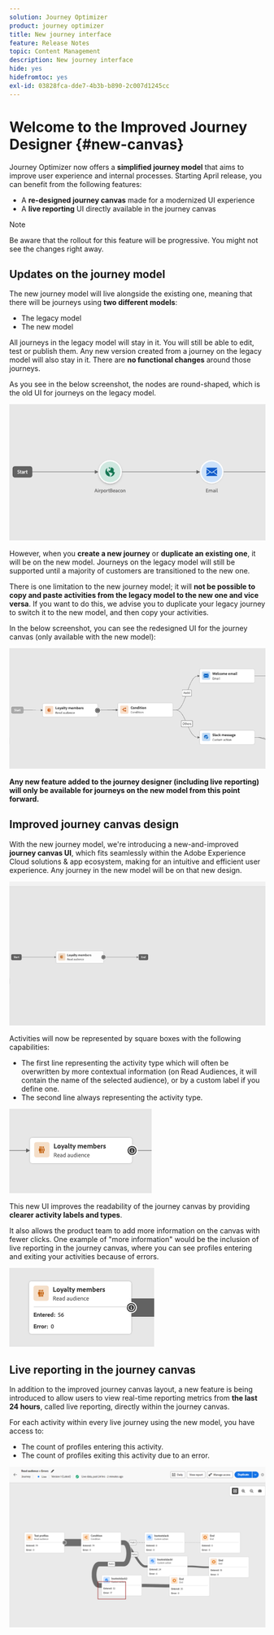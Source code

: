 ```yaml
---
solution: Journey Optimizer
product: journey optimizer
title: New journey interface
feature: Release Notes
topic: Content Management
description: New journey interface
hide: yes
hidefromtoc: yes
exl-id: 03828fca-dde7-4b3b-b890-2c007d1245cc
---
```

# Welcome to the Improved Journey Designer {#new-canvas}

Journey Optimizer now offers a **simplified journey model** that aims to improve user experience and internal processes. Starting April release, you can benefit from the following features:

* A **re-designed journey canvas** made for a modernized UI experience
* A **live reporting** UI directly available in the journey canvas

>[!NOTE]
>
>Be aware that the rollout for this feature will be progressive. You might not see the changes right away.

## Updates on the journey model

The new journey model will live alongside the existing one, meaning that there will be journeys using **two different models**:

* The legacy model
* The new model

All journeys in the legacy model will stay in it. You will still be able to edit, test or publish them. Any new version created from a journey on the legacy model will also stay in it. There are **no functional changes** around those journeys.

As you see in the below screenshot, the nodes are round-shaped, which is the old UI for journeys on the legacy model.

![](assets/new-canvas.png)

However, when you **create a new journey** or **duplicate an existing one**, it will be on the new model. Journeys on the legacy model will still be supported until a majority of customers are transitioned to the new one.

There is one limitation to the new journey model; it will **not be possible to copy and paste activities from the legacy model to the new one and vice versa**. If you want to do this, we advise you to duplicate your legacy journey to switch it to the new model, and then copy your activities.

In the below screenshot, you can see the redesigned UI for the journey canvas (only available with the new model):

![](assets/new-canvas2.png)

**Any new feature added to the journey designer (including live reporting) will only be available for journeys on the new model from this point forward.**

## Improved journey canvas design

With the new journey model, we're introducing a new-and-improved **journey canvas UI**, which fits seamlessly within the Adobe Experience Cloud solutions & app ecosystem, making for an intuitive and efficient user experience. Any journey in the new model will be on that new design.

![](assets/new-canvas3.gif)

Activities will now be represented by square boxes with the following capabilities:

* The first line representing the activity type which will often be overwritten by more contextual information (on Read Audiences, it will contain the name of the selected audience), or by a custom label if you define one. 
* The second line always representing the activity type.

![](assets/new-canvas4.png)

This new UI improves the readability of the journey canvas by providing **clearer activity labels and types**.

It also allows the product team to add more information on the canvas with fewer clicks. One example of "more information" would be the inclusion of live reporting in the journey canvas, where you can see profiles entering and exiting your activities because of errors. 

![](assets/new-canvas5.png)

## Live reporting in the journey canvas

In addition to the improved journey canvas layout, a new feature is being introduced to allow users to view real-time reporting metrics from **the last 24 hours**, called live reporting, directly within the journey canvas. 

For each activity within every live journey using the new model, you have access to:


* The count of profiles entering this activity.
* The count of profiles exiting this activity due to an error.

![](assets/new-canvas6bis.png)

<!--`
With every live journey on the new model, you will be able to see two types of "last 24 hours" reporting information:

* On a **new insert**, you will see:
    * The number of profiles that have been exported for audience-triggered journeys. You will see the number of profiles available in the last export job alongside the time when that export has been made.
    * The number of profiles who exited the journey
    * The percentage of errors
    ![](assets/new-canvas7.png)
* **On each activity**, you will see the number of profiles who entered that activity and the number who exited because of an error:
    ![](assets/new-canvas8.png)
-->
<!--
Please note that you may see differences between the number of exported profiles and the number of profiles flowing through the journey. The exported profiles count only provides information about the last export job being made while the number of profiles entering an activity only contains profiles who did it in the last 24 hours. This can especially be visible on recurring daily journeys as there could be a data overlap between two days.
-->
